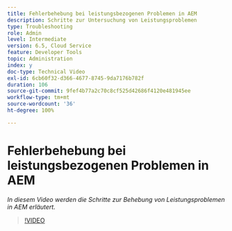 ```yaml
---
title: Fehlerbehebung bei leistungsbezogenen Problemen in AEM
description: Schritte zur Untersuchung von Leistungsproblemen
type: Troubleshooting
role: Admin
level: Intermediate
version: 6.5, Cloud Service
feature: Developer Tools
topic: Administration
index: y
doc-type: Technical Video
exl-id: 6cb60f32-d366-4677-8745-9da7176b782f
duration: 106
source-git-commit: 9fef4b77a2c70c8cf525d42686f4120e481945ee
workflow-type: tm+mt
source-wordcount: '36'
ht-degree: 100%

---
```


# Fehlerbehebung bei leistungsbezogenen Problemen in AEM

*In diesem Video werden die Schritte zur Behebung von Leistungsproblemen in AEM erläutert.*

>[!VIDEO](https://video.tv.adobe.com/v/335472?quality=12&learn=on)
